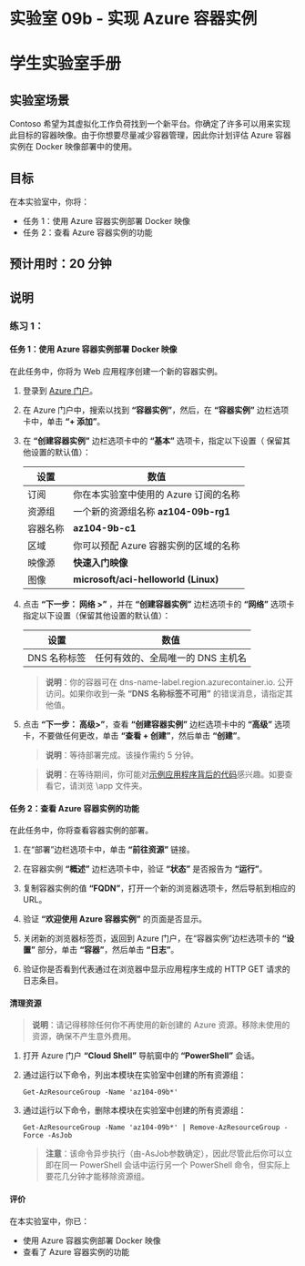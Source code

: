 ﻿---
lab:
    title: '09b - 实现 Azure 容器实例'
    module: '模块 09 - 无服务器计算'
---

# 实验室 09b - 实现 Azure 容器实例
# 学生实验室手册

## 实验室场景

Contoso 希望为其虚拟化工作负荷找到一个新平台。你确定了许多可以用来实现此目标的容器映像。由于你想要尽量减少容器管理，因此你计划评估 Azure 容器实例在 Docker 映像部署中的使用。 

## 目标

在本实验室中，你将：

+ 任务 1：使用 Azure 容器实例部署 Docker 映像
+ 任务 2：查看 Azure 容器实例的功能

## 预计用时：20 分钟

## 说明

### 练习 1：

#### 任务 1：使用 Azure 容器实例部署 Docker 映像

在此任务中，你将为 Web 应用程序创建一个新的容器实例。 

1. 登录到 [Azure 门户](https://portal.azure.com)。

1. 在 Azure 门户中，搜索以找到 **“容器实例”**，然后，在 **“容器实例”** 边栏选项卡中，单击 **“+ 添加”**。 

1. 在 **“创建容器实例”** 边栏选项卡中的 **“基本”** 选项卡，指定以下设置（ 保留其他设置的默认值）：

    | 设置 | 数值 |
    | ---- | ---- |
    | 订阅 | 你在本实验室中使用的 Azure 订阅的名称 |
    | 资源组 | 一个新的资源组名称 **az104-09b-rg1** |
    | 容器名称 | **az104-9b-c1** |
    | 区域 | 你可以预配 Azure 容器实例的区域的名称 |
    | 映像源 | **快速入门映像** |
    | 图像 | **microsoft/aci-helloworld (Linux)** |

1. 点击 **“下一步： 网络 >”** ，并在 **“创建容器实例”** 边栏选项卡的 **“网络”** 选项卡指定以下设置（保留其他设置的默认值）：

    | 设置 | 数值 |
    | --- | --- |
    | DNS 名称标签 | 任何有效的、全局唯一的 DNS 主机名 |
	
    >**说明**：你的容器可在 dns-name-label.region.azurecontainer.io. 公开访问。如果你收到一条 **“DNS 名称标签不可用”** 的错误消息，请指定其他值。

1. 点击 **“下一步： 高级>”**，查看 **“创建容器实例”** 边栏选项卡中的 **“高级”** 选项卡，不要做任何更改，单击 **“查看 + 创建”**，然后单击 **“创建”**。 

    >**说明**：等待部署完成。该操作需约 5 分钟。

    >**说明**：在等待期间，你可能对[示例应用程序背后的代码](https://github.com/Azure-Samples/aci-helloworld)感兴趣。如要查看它，请浏览 \app 文件夹。 

#### 任务 2：查看 Azure 容器实例的功能

在此任务中，你将查看容器实例的部署。

1. 在“部署”边栏选项卡中，单击 **“前往资源”** 链接。

1. 在容器实例 **“概述”** 边栏选项卡中，验证 **“状态”** 是否报告为 **“运行”**。 

1. 复制容器实例的值 **“FQDN”**，打开一个新的浏览器选项卡，然后导航到相应的 URL。

1. 验证 **“欢迎使用 Azure 容器实例”** 的页面是否显示。

1. 关闭新的浏览器标签页，返回到 Azure 门户，在“容器实例”边栏选项卡的 **“设置”** 部分，单击 **“容器”**，然后单击 **“日志”**。 

1. 验证你是否看到代表通过在浏览器中显示应用程序生成的 HTTP GET 请求的日志条目。

#### 清理资源

   >**说明**：请记得移除任何你不再使用的新创建的 Azure 资源。移除未使用的资源，确保不产生意外费用。

1. 打开 Azure 门户 **“Cloud Shell”** 导航窗中的 **“PowerShell”** 会话。

1. 通过运行以下命令，列出本模块在实验室中创建的所有资源组：

   ```pwsh
   Get-AzResourceGroup -Name 'az104-09b*'
   ```

1. 通过运行以下命令，删除本模块在实验室中创建的所有资源组：

   ```pwsh
   Get-AzResourceGroup -Name 'az104-09b*' | Remove-AzResourceGroup -Force -AsJob
   ```

    >**注意**：该命令异步执行（由-AsJob参数确定），因此尽管此后你可以立即在同一 PowerShell 会话中运行另一个 PowerShell 命令，但实际上要花几分钟才能移除资源组。

#### 评价

在本实验室中，你已：

- 使用 Azure 容器实例部署 Docker 映像
- 查看了 Azure 容器实例的功能
